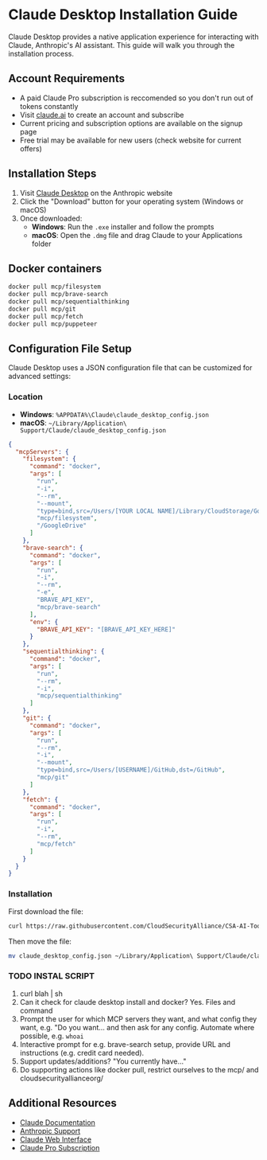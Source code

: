 # Claude Desktop Installation Guide

Claude Desktop provides a native application experience for interacting with Claude, Anthropic's AI assistant. This guide will walk you through the installation process.

## Account Requirements

- A paid Claude Pro subscription is reccomended so you don't run out of tokens constantly
- Visit [claude.ai](https://claude.ai) to create an account and subscribe
- Current pricing and subscription options are available on the signup page
- Free trial may be available for new users (check website for current offers)

## Installation Steps

1. Visit [Claude Desktop](https://claude.ai/desktop) on the Anthropic website
2. Click the "Download" button for your operating system (Windows or macOS)
3. Once downloaded:
   - **Windows**: Run the `.exe` installer and follow the prompts
   - **macOS**: Open the `.dmg` file and drag Claude to your Applications folder

## Docker containers

```bash
docker pull mcp/filesystem
docker pull mcp/brave-search
docker pull mcp/sequentialthinking
docker pull mcp/git
docker pull mcp/fetch
docker pull mcp/puppeteer
```

## Configuration File Setup

Claude Desktop uses a JSON configuration file that can be customized for advanced settings:
      
### Location
- **Windows**: `%APPDATA%\Claude\claude_desktop_config.json`
- **macOS**: `~/Library/Application\ Support/Claude/claude_desktop_config.json`

```json
{
  "mcpServers": {
    "filesystem": {
      "command": "docker",
      "args": [
        "run",
        "-i",
        "--rm",
        "--mount",
        "type=bind,src=/Users/[YOUR LOCAL NAME]/Library/CloudStorage/GoogleDrive-[YOUR GOOGLE NAME]@cloudsecurityalliance.org,dst=/GoogleDrive",
        "mcp/filesystem",
        "/GoogleDrive"
      ]
    },
    "brave-search": {
      "command": "docker",
      "args": [
        "run",
        "-i",
        "--rm",
        "-e",
        "BRAVE_API_KEY",
        "mcp/brave-search"
      ],
      "env": {
        "BRAVE_API_KEY": "[BRAVE_API_KEY_HERE]"
      }
    },
    "sequentialthinking": {
      "command": "docker",
      "args": [
        "run",
        "--rm",
        "-i",
        "mcp/sequentialthinking"
      ]
    },
    "git": {
      "command": "docker",
      "args": [
        "run",
        "--rm",
        "-i",
        "--mount",
        "type=bind,src=/Users/[USERNAME]/GitHub,dst=/GitHub",
        "mcp/git"
      ]
    },
    "fetch": {
      "command": "docker",
      "args": [
        "run",
        "-i",
        "--rm",
        "mcp/fetch"
      ]
    }
  }
}
```

### Installation

First download the file:

```bash
curl https://raw.githubusercontent.com/CloudSecurityAlliance/CSA-AI-Tool-Setup/refs/heads/main/setup-guides/Anthropic/claude_desktop_config.json > claude_desktop_config.json
```

Then move the file:

```bash
mv claude_desktop_config.json ~/Library/Application\ Support/Claude/claude_desktop_config.json
```

### TODO INSTAL SCRIPT

1. curl blah | sh
2. Can it check for claude desktop install and docker? Yes. Files and command
3. Prompt the user for which MCP servers they want, and what config they want, e.g. "Do you want... and then ask for any config. Automate where possible, e.g. `whoai`
4. Interactive prompt for e.g. brave-search setup, provide URL and instructions (e.g. credit card needed).
5. Support updates/additions? "You currently have..."
6. Do supporting actions like docker pull, restrict ourselves to the mcp/ and cloudsecurityallianceorg/

## Additional Resources

- [Claude Documentation](https://docs.anthropic.com)
- [Anthropic Support](https://support.anthropic.com)
- [Claude Web Interface](https://claude.ai)
- [Claude Pro Subscription](https://claude.ai/pricing)
